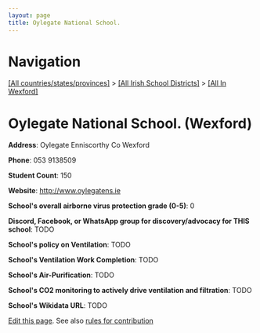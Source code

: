 ```yaml
---
layout: page
title: Oylegate National School.
---
```

# Navigation

[[All countries/states/provinces]](../../..) > [[All Irish School Districts]](../..) > [[All In Wexford]](..)

# Oylegate National School. (Wexford)

**Address**: Oylegate Enniscorthy Co Wexford

**Phone**: 053 9138509

**Student Count**: 150

**Website**: <http://www.oylegatens.ie>

**School's overall airborne virus protection grade (0-5)**: 0

**Discord, Facebook, or WhatsApp group for discovery/advocacy for THIS school**: TODO

**School's policy on Ventilation**: TODO

**School's Ventilation Work Completion**: TODO

**School's Air-Purification**: TODO

**School's CO2 monitoring to actively drive ventilation and filtration**: TODO

**School's Wikidata URL**: TODO


[Edit this page](https://github.com/ventilate-schools/Ireland/edit/main/./Wexford/Oylegate_National_School..md). See also [rules for contribution](../../../contribution-rules/)